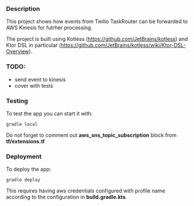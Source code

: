 ### Description
This project shows how events from Twilio TaskRouter can be forwarded to AWS Kinesis for futrher processing.

The project is built using Kotless (https://github.com/JetBrains/kotless) and Ktor DSL in particular (https://github.com/JetBrains/kotless/wiki/Ktor-DSL-Overview).

### TODO:
+ send event to kinesis
+ cover with tests

### Testing

To test the app you can start it with:
```
gradle local
```
Do not forget to comment out **aws_sns_topic_subscription** block from **tf/extensions.tf**

### Deployment

To deploy the app:
```
gradle deploy
```
This requires having aws credentials configured with profile name according to the configuration in **build.gradle.kts**.